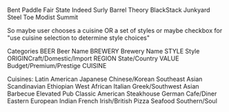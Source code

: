 Bent Paddle
Fair State
Indeed
Surly
Barrel Theory
BlackStack
Junkyard
Steel Toe
Modist
Summit

So maybe user chooses a cuisine OR a set of styles
or maybe checkbox for "use cuisine selection to determine style choices"


Categories
BEER Beer Name
BREWERY Brewery Name
STYLE Style
ORIGINCraft/Domestic/Import
REGION State/Country
VALUE Budget/Premium/Prestige
CUISINE

Cuisines:
Latin American
Japanese
Chinese/Korean
Southeast Asian
Scandinavian
Ethiopian
West African
Italian
Greek/Southwest Asian
Barbecue
Elevated Pub
Classic American
Steakhouse
German
Cafe/Diner
Eastern European
Indian
French
Irish/British
Pizza
Seafood
Southern/Soul

